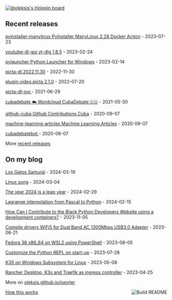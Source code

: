[![@oleksis's Holopin board](https://holopin.me/oleksis)](https://holopin.io/@oleksis)

## Recent releases
<!-- recent_releases starts -->
[pyinstaller-manylinux PyInstaller ManyLinux 2.28 Docker Action](https://github.com/oleksis/pyinstaller-manylinux/releases/tag/v2.3.1) - 2023-07-23

[youtube-dl-gui yt-dlg 1.8.5](https://github.com/oleksis/youtube-dl-gui/releases/tag/v1.8.5) - 2023-02-24

[pylauncher Python Launcher for Windows](https://github.com/oleksis/pylauncher/releases/tag/v2.1.0.0) - 2023-02-14

[picta-dl 2022.11.30](https://github.com/oleksis/picta-dl/releases/tag/v2022.11.29) - 2022-11-30

[plugin.video.picta 2.1.0](https://github.com/oleksis/plugin.video.picta/releases/tag/v2.1.0) - 2022-07-20

[picta-dl-gui ](https://github.com/oleksis/picta-dl-gui/releases/tag/v0.12.28) - 2021-06-29

[cubadebate ☁️ Wordcloud CubaDebate 🇨🇺](https://github.com/oleksis/cubadebate/releases/tag/v1.3.4) - 2021-05-30

[github-cuba Github Contributions Cuba](https://github.com/oleksis/github-cuba/releases/tag/v0.2) - 2020-09-07

[machine-learning-articles Machine Learning Articles](https://github.com/oleksis/machine-learning-articles/releases/tag/v1.0) - 2020-09-07

[cubadebatebot ](https://github.com/oleksis/cubadebatebot/releases/tag/v0.1.1) - 2020-06-07
<!-- recent_releases ends -->
More [recent releases](https://github.com/oleksis/oleksis/blob/master/releases.md)

## On my blog
<!-- blog starts -->
[Los Gatos Samurái](https://oleksis.github.io/jupyter/gatos/samur%C3%A1i/software/python/2024/03/19/los-gatos-samurai.html) - 2024-03-19

[Linux song](https://oleksis.github.io/jupyter/linux/kernel/song/valentine/releases/2024/03/04/Linux-song.html) - 2024-03-04

[The year 2024 is a leap year](https://oleksis.github.io/jupyter/pascal/javascript/gregorian/calendar/2024/02/29/gregorian-calendar-javascript-app.html) - 2024-02-29

[Lagrange interpolation from Pascal to Python](https://oleksis.github.io/jupyter/pascal/python/ruby/docker/lagrange/interpolation/2024/02/15/lagrange-interpolation-pascal-python.html) - 2024-02-15

[How Can I Contribute to the Black Python Developers Website using a development containers?](https://oleksis.github.io/jupyter/devcontainer/vscode/python/ruby/jekyll/2023/11/05/bpdevs-devcontainer-jekyll-python.html) - 2023-11-05

[Compile drivers WiFi5 for Dual Band AC 1300Mbps USB3.0 Adapter](https://oleksis.github.io/jupyter/drivers/wifi/linux/compilation/2023/08/21/Realtek-8812BU-Wireless-USB-Linux.html) - 2023-08-21

[Fedora 38 x86_64 on WSL2 using PowerShell](https://oleksis.github.io/jupyter/wsl2/fedora/powershell/2023/08/05/Fedora-38-WSL2-PowerShell.html) - 2023-08-05

[Customize the Python REPL on start-up](https://oleksis.github.io/jupyter/python/repl/rich/terminal/textual/2023/07/28/Customize-Python-REPL-start_up.html) - 2023-07-28

[K3S on Windows Subsystem for Linux](https://oleksis.github.io/jupyter/kubernetes/k3s/wsl2/2023/05/08/K3S-Windows-Subsystem-Linux.html) - 2023-05-08

[Rancher Desktop, K3s and Traefik as ingress controller](https://oleksis.github.io/jupyter/kubernetes/k3s/rancher/2023/04/25/Rancher-Desktop_Kubernetes_Traefik.html) - 2023-04-25
<!-- blog ends -->
More on [oleksis.github.io/jupyter](https://oleksis.github.io/jupyter/)

<a href="https://github.com/oleksis/oleksis/actions"><img src="https://github.com/oleksis/oleksis/workflows/Build%20README/badge.svg" align="right" alt="Build README"></a> <a href="https://simonwillison.net/2020/Jul/10/self-updating-profile-readme/">How this works</a>
